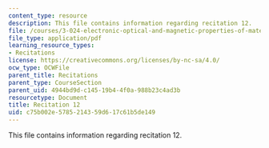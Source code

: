 ```yaml
---
content_type: resource
description: This file contains information regarding recitation 12.
file: /courses/3-024-electronic-optical-and-magnetic-properties-of-materials-spring-2013/c75b002e5785214359d617c61b5de149_MIT3_024S13_2012rec12.pdf
file_type: application/pdf
learning_resource_types:
- Recitations
license: https://creativecommons.org/licenses/by-nc-sa/4.0/
ocw_type: OCWFile
parent_title: Recitations
parent_type: CourseSection
parent_uid: 4944bd9d-c145-19b4-4f0a-988b23c4ad3b
resourcetype: Document
title: Recitation 12
uid: c75b002e-5785-2143-59d6-17c61b5de149
---
```

This file contains information regarding recitation 12.